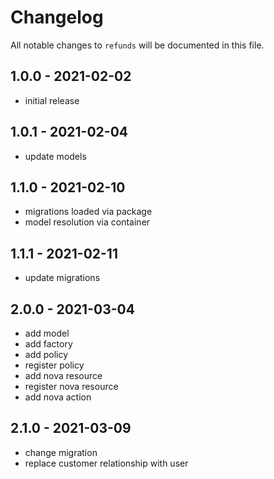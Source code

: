 # Changelog

All notable changes to `refunds` will be documented in this file.

## 1.0.0 - 2021-02-02

- initial release

## 1.0.1 - 2021-02-04

- update models

## 1.1.0 - 2021-02-10

- migrations loaded via package
- model resolution via container

## 1.1.1 - 2021-02-11

- update migrations

## 2.0.0 - 2021-03-04

- add model
- add factory
- add policy
- register policy
- add nova resource
- register nova resource
- add nova action

## 2.1.0 - 2021-03-09

- change migration
- replace customer relationship with user
